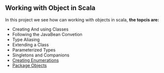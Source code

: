Working with Object in Scala
---------------------------------
In this project we see how can working with objects in scala,  **the topcis are:**

* Creating And using Classes
* Following the JavaBean Convetion
* Type Aliasing
* Extending a Class
* Parameterized Types
* Singletons and Companions
* [Creating Enumerations](https://github.com/robsonoduarte/learn-scala/blob/master/pragmatic-scala/working-with-objects/src/main/scala/br/com/mystudies/scala/currencies/Currency.scala) 
* [Package Objects](https://github.com/robsonoduarte/learn-scala/tree/master/pragmatic-scala/working-with-objects/src/main/scala/br/com/mystudies/scala/currencies)
